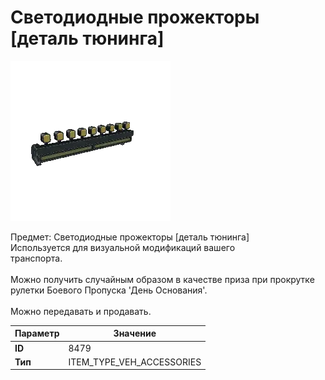 # Светодиодные прожекторы [деталь тюнинга]

![Item Image](../img/8479.webp?raw=true)

Предмет: Светодиодные прожекторы [деталь тюнинга]<br>Используется для визуальной модификаций вашего<br>транспорта.<br><br>Можно получить случайным образом в качестве приза при прокрутке<br>рулетки Боевого Пропуска 'День Основания'.<br><br>Можно передавать и продавать.


| Параметр | Значение |
|----------|----------|
| **ID** | 8479 |
| **Тип** | ITEM_TYPE_VEH_ACCESSORIES |

